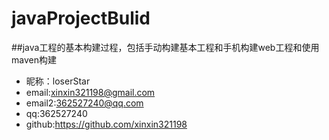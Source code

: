 # javaProjectBulid
##java工程的基本构建过程，包括手动构建基本工程和手机构建web工程和使用maven构建

* 昵称：loserStar<br/>
* email:xinxin321198@gmail.com<br/>
* email2:362527240@qq.com<br/>
* qq:362527240<br/>
* github:https://github.com/xinxin321198<br/>
